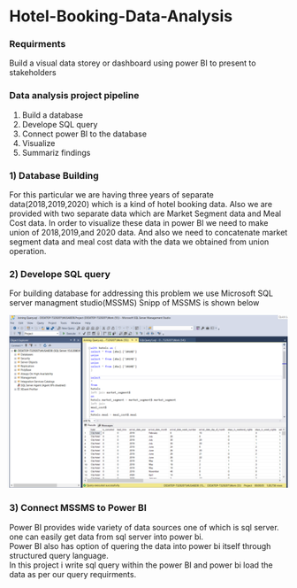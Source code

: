 # Hotel-Booking-Data-Analysis
### Requirments
Build a visual data storey or dashboard using power BI to present to stakeholders

### Data analysis project pipeline
   1) Build a database
   2) Develope SQL query 
   3) Connect power BI to the database
   4) Visualize
   5) Summariz findings
   
### 1) Database Building
For this particular we are having three years of separate data(2018,2019,2020) which is a kind of hotel booking data.
Also we are provided with two separate data which are Market Segment data and Meal Cost data.
In order to visualize these data in power BI we need to make union of 2018,2019,and 2020 data.
And also we need to concatenate market segment data and meal cost data with the data we obtained from union operation.

### 2) Develope SQL query
For building database for addressing this problem we use Microsoft SQL server managment studio(MSSMS)
Snipp of MSSMS is shown below


![](https://github.com/Musab9860576525/Hotel-Booking-Data-Analysis/blob/main/Sql%20query.png)

### 3) Connect MSSMS to Power BI 
Power BI provides wide variety of data sources one of which is sql server.<br>
one can easily get data from sql server into power bi.<br>
Power BI also has option of quering the data into power bi itself through structured query language.<br>
In this project i write sql query within the power BI and power bi load the data as per our query requirments.<br>
